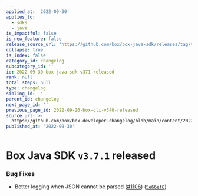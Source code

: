 ```yaml
---
applied_at: '2022-09-30'
applies_to:
  - sdks
  - java
is_impactful: false
is_new_feature: false
release_source_url: 'https://github.com/box/box-java-sdk/releases/tag/v3.7.1'
collapse: true
is_index: false
category_id: changelog
subcategory_id: ''
id: 2022-09-30-box-java-sdk-v371-released
rank: null
total_steps: null
type: changelog
sibling_id: ''
parent_id: changelog
next_page_id: ''
previous_page_id: 2022-09-26-box-cli-v340-released
source_url: >-
  https://github.com/box/box-developer-changelog/blob/main/content/2022/09-30-box-java-sdk-v371-released.md
published_at: '2022-09-30'
---
```

# Box Java SDK `v3.7.1` released

### Bug Fixes

* Better logging when JSON cannot be parsed ([#1106][1]) ([`5e66ef8`][2])

[1]: https://github.com/box/box-java-sdk/issues/1106

[2]: https://github.com/box/box-java-sdk/commit/5e66ef8cc983a6cff34995efc75e9effd3195d48
